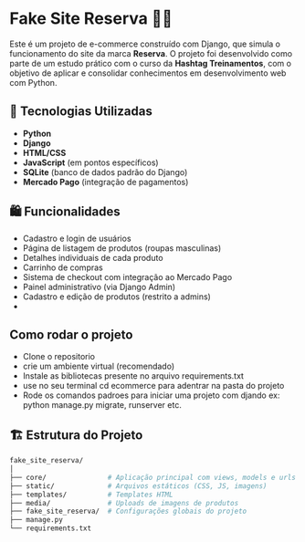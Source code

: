 

# Fake Site Reserva 🧥🛒

Este é um projeto de e-commerce construído com Django, que simula o funcionamento do site da marca **Reserva**. O projeto foi desenvolvido como parte de um estudo prático com o curso da **Hashtag Treinamentos**, com o objetivo de aplicar e consolidar conhecimentos em desenvolvimento web com Python.

## 🔧 Tecnologias Utilizadas

- **Python**
- **Django**
- **HTML/CSS**
- **JavaScript** (em pontos específicos)
- **SQLite** (banco de dados padrão do Django)
- **Mercado Pago** (integração de pagamentos)

## 🛍️ Funcionalidades

- Cadastro e login de usuários
- Página de listagem de produtos (roupas masculinas)
- Detalhes individuais de cada produto
- Carrinho de compras
- Sistema de checkout com integração ao Mercado Pago
- Painel administrativo (via Django Admin)
- Cadastro e edição de produtos (restrito a admins)
- 
## Como rodar o projeto
- Clone o repositorio
- crie um ambiente virtual (recomendado)
- Instale as bibliotecas presente no arquivo requirements.txt
- use no seu terminal cd ecommerce para adentrar na pasta do projeto
- Rode os comandos padroes para iniciar uma projeto com djando  ex: python manage.py migrate, runserver etc.

## 🏗️ Estrutura do Projeto

```bash
fake_site_reserva/
│
├── core/               # Aplicação principal com views, models e urls
├── static/             # Arquivos estáticos (CSS, JS, imagens)
├── templates/          # Templates HTML
├── media/              # Uploads de imagens de produtos
├── fake_site_reserva/  # Configurações globais do projeto
├── manage.py
└── requirements.txt


